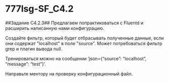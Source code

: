 # 777lsg-SF_C4.2
##Задание C4.2.3##
Предлагаем попрактиковаться с Fluentd и расширить написанную нами конфигурацию.

Создайте фильтр, который будет отбрасывать полученные данные, если они содержат "localhost" в поле "source". Может потребоваться фильтр grep и плагин вывода null.

Тренироваться можно на сообщении ‘json={“source”: “localhost”, “message”: “test”}’.

Направьте ментору на проверку конфигурационный файл.
